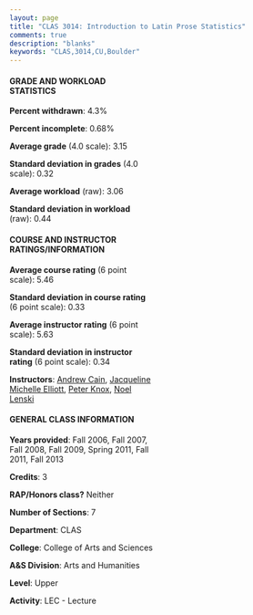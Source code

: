 ```yaml
---
layout: page
title: "CLAS 3014: Introduction to Latin Prose Statistics"
comments: true
description: "blanks"
keywords: "CLAS,3014,CU,Boulder"
---
```

<head>
<script src="https://ajax.googleapis.com/ajax/libs/jquery/2.1.3/jquery.min.js"></script>
<script src="https://dl.dropboxusercontent.com/s/pc42nxpaw1ea4o9/highcharts.js?dl=0"></script>
<!-- <script src="../assets/js/highcharts.js"></script> -->
<style type="text/css">@font-face {
	font-family: "Bebas Neue";
	src: url(https://www.filehosting.org/file/details/544349/BebasNeue Regular.otf) format("opentype");
	}
	h1.Bebas { 
		font-family: "Bebas Neue", Verdana, Tahoma;
	}
</style>
</head>
<body>
	<div id="container" style="float: right; width: 45%; height: 88%; margin-left: 2.5%; margin-right: 2.5%;"></div>
	<script language="JavaScript">
		$(document).ready(function() {
		var chart = {type: 'column'};
		var title = {text: 'Grade Distribution'};
		var xAxis = {categories: ['A','B','C','D','F'],crosshair: true};
		var yAxis = {min: 0,title: {text: 'Percentage'}};
		var tooltip = {headerFormat: '<center><b><span style="font-size:20px">{point.key}</span></b></center>',
		               pointFormat: '<td style="padding:0"><b>{point.y:.1f}%</b></td>',
		               footerFormat: '</table>',shared: true,useHTML: true};
		var plotOptions = {column: {pointPadding: 0.0,borderWidth: 0}};  
		var credits = {enabled: false};var series= [{name: 'Percent',data: [49.34,32.52,11.27,1.55,5.32,]}];
		var json = {};
		json.chart = chart;
		json.title = title;
		json.tooltip = tooltip;
		json.xAxis = xAxis;
		json.yAxis = yAxis;  
		json.series = series;
		json.plotOptions = plotOptions;  
		json.credits = credits;
		$('#container').highcharts(json);
	});
	</script>
</body>
			   
#### GRADE AND WORKLOAD STATISTICS

**Percent withdrawn**: 4.3%

**Percent incomplete**: 0.68%

**Average grade** (4.0 scale): 3.15

**Standard deviation in grades** (4.0 scale): 0.32

**Average workload** (raw): 3.06

**Standard deviation in workload** (raw): 0.44

#### COURSE AND INSTRUCTOR RATINGS/INFORMATION

**Average course rating** (6 point scale): 5.46

**Standard deviation in course rating** (6 point scale): 0.33

**Average instructor rating** (6 point scale): 5.63

**Standard deviation in instructor rating** (6 point scale): 0.34

**Instructors**: <a href='../../instructors/Andrew_Cain'>Andrew Cain</a>, <a href='../../instructors/Jacqueline_Michelle_Elliott'>Jacqueline Michelle Elliott</a>, <a href='../../instructors/Peter_Knox'>Peter Knox</a>, <a href='../../instructors/Noel_Lenski'>Noel Lenski</a>

#### GENERAL CLASS INFORMATION

**Years provided**: Fall 2006, Fall 2007, Fall 2008, Fall 2009, Spring 2011, Fall 2011, Fall 2013

**Credits**: 3

**RAP/Honors class?** Neither

**Number of Sections**: 7

**Department**: CLAS

**College**: College of Arts and Sciences

**A&S Division**: Arts and Humanities

**Level**: Upper

**Activity**: LEC - Lecture
